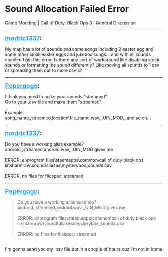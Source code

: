 # Sound Allocation Failed Error
Game Modding | Call of Duty: Black Ops 3 | General Discussion

---
<strong style="font-size: 1.4em;"><span style="text-decoration: underline;text-decoration-color: #34a7f9;"><span style="color:#34a7f9;">modric1337</span></span>:</strong>

<p>My map has a lot of sounds and some songs including 2 easter egg and some other small easter eggs and jukebox songs... and with all sounds enabled I get this error. Is there any sort of workaround like disabling stock sounds or formatting the sound differently? Like moving all sounds to 1 csv or spreading them out to more csv&#39;s?</p>

---
<strong style="font-size: 1.4em;"><span style="text-decoration: underline;text-decoration-color: #34a7f9;"><span style="color:#34a7f9;">Pepergogo</span></span>:</strong>

<p>I think you need to make your sounds &quot;streamed&quot;<br />Go to your .csv file and make them &quot;streamed&quot;<br /><br />Example:<br />song_name,,streamed,location\file_name.wav,,,UIN_MOD,,   and so on...</p>

---
<strong style="font-size: 1.4em;"><span style="text-decoration: underline;text-decoration-color: #34a7f9;"><span style="color:#34a7f9;">modric1337</span></span>:</strong>

<p>Do you have a working alias example? android,,streamed,android.wav,,,UIN_MOD gives me <br /><br />ERROR: e:\program files\steamapps\common\call of duty black ops iii\share\raw\sound\aliases\mysterybox_sounds.csv<br /><br />ERROR: no files for filespec: streamed</p>

---
<strong style="font-size: 1.4em;"><span style="text-decoration: underline;text-decoration-color: #34a7f9;"><span style="color:#34a7f9;">Pepergogo</span></span>:</strong>

<p><blockquote>Do you have a working alias example? android,,streamed,android.wav,,,UIN_MOD gives me<br /><br />ERROR: e:\program files\steamapps\common\call of duty black ops iii\share\raw\sound\aliases\mysterybox_sounds.csv<br /><br />ERROR: no files for filespec: streamed<br /></blockquote><br />I&#39;m gonna send you my .csv file but in a couple of hours cuz I&#39;m not in home</p>
